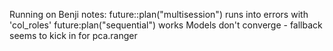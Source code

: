 Running on Benji notes:
future::plan("multisession") runs into errors with 'col_roles'
future:plan("sequential") works
Models don't converge - fallback seems to kick in for pca.ranger
